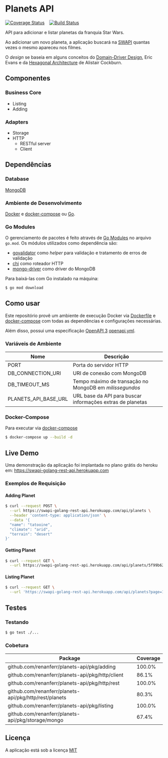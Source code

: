 # Planets API

[![Coverage Status](https://coveralls.io/repos/github/renanferr/planets-api/badge.svg?branch=master)](https://coveralls.io/github/renanferr/planets-api?branch=master)&nbsp;&nbsp;&nbsp;&nbsp;[![Build Status](https://travis-ci.org/renanferr/planets-api.svg?branch=master)](https://travis-ci.org/renanferr/planets-api)

API para adicionar e listar planetas da franquia Star Wars.

Ao adicionar um novo planeta, a aplicação buscará na [SWAPI](https://swapi.dev/) quantas vezes o mesmo apareceu nos filmes.

O _design_ se baseia em alguns conceitos do [Domain-Driver Design](https://www.amazon.com.br/Domain-Driven-Design-Eric-Evans/dp/8550800651),
Eric Evans e da [Hexagonal Architecture](https://fideloper.com/hexagonal-architecture) de Alistair Cockburn.

## Componentes

### Business Core
- Listing
- Adding

### Adapters
- Storage
- HTTP
  - RESTful server
  - Client
  
## Dependências

### Database
[MongoDB](https://docs.mongodb.com/v4.2/)

### Ambiente de Desenvolvimento
[Docker](https://docs.docker.com/) e [docker-compose](https://docs.docker.com/compose/) ou [Go](https://golang.org/).

### Go Modules
O gerenciamento de pacotes é feito através de [Go Modules](https://blog.golang.org/using-go-modules) no arquivo `go.mod`. Os módulos utilizados como dependência são:

- [govalidator](github.com/asaskevich/govalidator) como _helper_ para validação e tratamento de erros de validação
- [chi](github.com/go-chi/chi) como roteador HTTP
- [mongo-driver](go.mongodb.org/mongo-driver) como driver do MongoDB

Para baixá-las com Go instalado na máquina:
```bash
$ go mod download
```

## Como usar

Este repositório provê um ambiente de execução Docker via [Dockerfile](Dockerfile) e [docker-compose](docker-compose.yml) com todas as dependências e configurações necessárias.

Além disso, possui uma especificação [OpenAPI 3](https://swagger.io/specification/)
 [openapi.yml](openapi.yml).

### Variáveis de Ambiente

| Nome                      | Descrição                                 |
|---------------------------|-------------------------------------------|
| PORT                        | Porta do servidor HTTP                    |
| DB_CONNECTION_URI         | URI de conexão com MongoDB                |
| DB_TIMEOUT_MS             | Tempo máximo de transação no MongoDB em *milissegundos*|
| PLANETS_API_BASE_URL      | URL base da API para buscar informações extras de planetas|

### Docker-Compose

Para executar via [docker-compose](https://docs.docker.com/compose/)

```bash
$ docker-compose up --build -d
```

## Live Demo

Uma demonstração da aplicação foi implantada no plano grátis do heroku em:
https://swapi-golang-rest-api.herokuapp.com

### Exemplos de Requisição

#### Adding Planet
```bash
$ curl --request POST \
  --url https://swapi-golang-rest-api.herokuapp.com/api/planets \
  --header 'content-type: application/json' \
  --data '{
  "name": "tatooine",
  "climate": "arid",
  "terrain": "desert"
}'
```

#### Getting Planet
```bash
$ curl --request GET \
  --url https://swapi-golang-rest-api.herokuapp.com/api/planets/5f99b620ce4200066e7efed4
```

#### Listing Planet
```bash
$ curl --request GET \
  --url 'https://swapi-golang-rest-api.herokuapp.com/api/planets?page=1&limit=5'
```

## Testes

### Testando
```bash
$ go test ./...
```

### Cobetura

| Package                                                          | Coverage  |
|------------------------------------------------------------------|-----------|
| github.com/renanferr/planets-api/pkg/adding	           | 100.0%    |
| github.com/renanferr/planets-api/pkg/http/client       | 86.1%     |
| github.com/renanferr/planets-api/pkg/http/rest         | 100.0%    |
| github.com/renanferr/planets-api/pkg/http/rest/planets | 80.3%     |
| github.com/renanferr/planets-api/pkg/listing	       | 100.0%    |
| github.com/renanferr/planets-api/pkg/storage/mongo	   | 67.4%     |


## Licença
 A aplicação está sob a licença [MIT](https://choosealicense.com/licenses/mit/)
 
